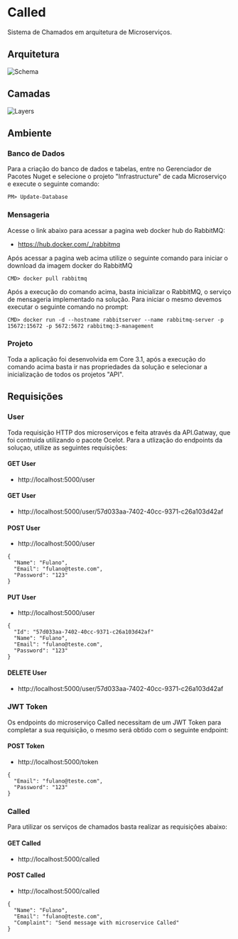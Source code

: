 # Called
Sistema de Chamados em arquitetura de Microserviços.

## Arquitetura

![Schema](https://user-images.githubusercontent.com/13435489/105040267-64c57100-5a40-11eb-9203-e99567b6340e.png)


## Camadas

![Layers](https://user-images.githubusercontent.com/13435489/105040085-2f208800-5a40-11eb-954f-7c162d8ee20b.png)


## Ambiente

### Banco de Dados
Para a criação do banco de dados e tabelas, entre no Gerenciador de Pacotes Nuget e selecione o projeto "Infrastructure" de cada Microserviço e execute o seguinte comando:
```
PM> Update-Database
```

### Mensageria
Acesse o link abaixo para acessar a pagina web docker hub do RabbitMQ:
* https://hub.docker.com/_/rabbitmq

Após acessar a pagina web acima utilize o seguinte comando para iniciar o download da imagem docker do RabbitMQ
```
CMD> docker pull rabbitmq
```

Após a execução do comando acima, basta inicializar o RabbitMQ, o serviço de mensageria implementado na solução. Para iniciar o mesmo devemos executar o seguinte comando no prompt:
```
CMD> docker run -d --hostname rabbitserver --name rabbitmq-server -p 15672:15672 -p 5672:5672 rabbitmq:3-management
```

### Projeto
Toda a aplicação foi desenvolvida em Core 3.1, após a execução do comando acima basta ir nas propriedades da solução e selecionar a inicialização de todos os projetos "API".


## Requisições

### User
Toda requisição HTTP dos microserviços e feita através da API.Gatway, que foi contruida utilizando o pacote Ocelot. Para a utlização do endpoints da soluçao, utilize as seguintes requisições:

#### GET User
* http://localhost:5000/user

#### GET User
* http://localhost:5000/user/57d033aa-7402-40cc-9371-c26a103d42af

#### POST User
* http://localhost:5000/user
```
{
  "Name": "Fulano",
  "Email": "fulano@teste.com",
  "Password": "123"
}
```

#### PUT User
* http://localhost:5000/user
```
{
  "Id": "57d033aa-7402-40cc-9371-c26a103d42af"
  "Name": "Fulano",
  "Email": "fulano@teste.com",
  "Password": "123"
}
```

#### DELETE User
* http://localhost:5000/user/57d033aa-7402-40cc-9371-c26a103d42af


### JWT Token
Os endpoints do microserviço Called necessitam de um JWT Token para completar a sua requisição, o mesmo será obtido com o seguinte endpoint:

#### POST Token
* http://localhost:5000/token
```
{
  "Email": "fulano@teste.com",
  "Password": "123"
}
```

### Called
Para utilizar os serviços de chamados basta realizar as requisições abaixo:

#### GET Called
* http://localhost:5000/called

#### POST Called
* http://localhost:5000/called
```
{
  "Name": "Fulano",
  "Email": "fulano@teste.com",
  "Complaint": "Send message with microservice Called"
}
```
